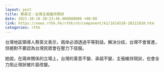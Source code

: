```yaml
---
layout: post
title: 蔡英文：台灣主張維持現狀
date: 2021-10-10 20:23:46.000000000 +08:00
link: https://news.rthk.hk/rthk/ch/component/k2/1614538-20211010.htm
categories: rthk
---
```


台灣地區領導人蔡英文表示，兩岸必須透過平等對話，解決分歧，台灣不會冒進，但絕對不要認為台灣民眾會在壓力下屈服。

她說，在兩岸關係的立場上，台灣的善意不變、承諾不變，主張維持現狀，也會全力阻止現狀被片面改變。
